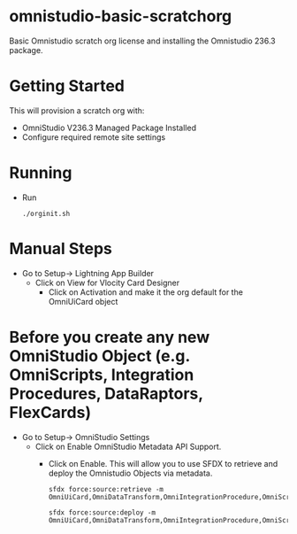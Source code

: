 # omnistudio-basic-scratchorg
Basic Omnistudio scratch org license and installing the Omnistudio 236.3 package.

# Getting Started
This will provision a scratch org with:
* OmniStudio V236.3 Managed Package Installed
* Configure required remote site settings

# Running
* Run
    ```
    ./orginit.sh
    ```


# Manual Steps
* Go to Setup-> Lightning App Builder
    * Click on View for Vlocity Card Designer
        * Click on Activation and make it the org default for the OmniUiCard object

# Before you create any new OmniStudio Object (e.g. OmniScripts, Integration Procedures, DataRaptors, FlexCards)
* Go to Setup-> OmniStudio Settings
    * Click on Enable OmniStudio Metadata API Support.
        * Click on Enable. This will allow you to use SFDX to retrieve and deploy the Omnistudio Objects via metadata.
          ```
          sfdx force:source:retrieve -m OmniUiCard,OmniDataTransform,OmniIntegrationProcedure,OmniScript
          ```

          ```
          sfdx force:source:deploy -m OmniUiCard,OmniDataTransform,OmniIntegrationProcedure,OmniScript
          ```

